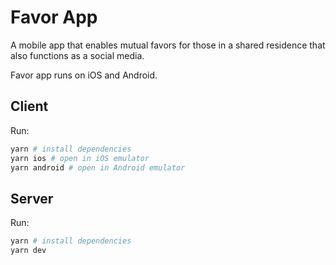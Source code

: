 # Favor App
A mobile app that enables mutual favors for those in a shared residence that also functions as a social media.

Favor app runs on iOS and Android.

## Client

Run:

```sh
yarn # install dependencies
yarn ios # open in iOS emulator
yarn android # open in Android emulator
```

## Server

Run:

```sh
yarn # install dependencies
yarn dev
```
